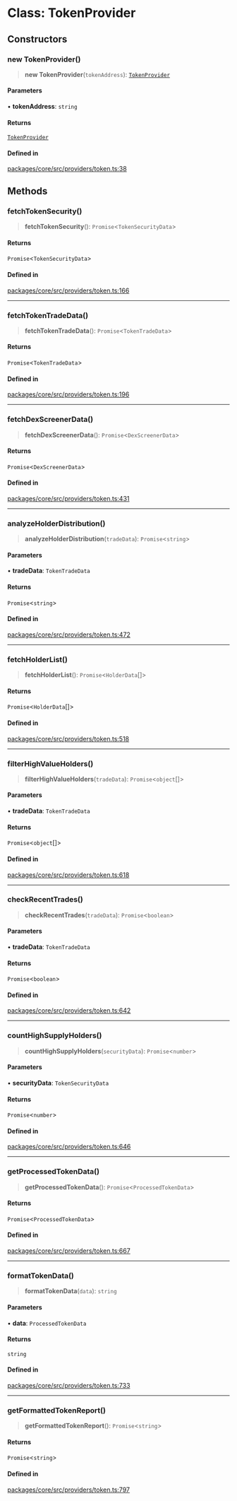 # Class: TokenProvider

## Constructors

### new TokenProvider()

> **new TokenProvider**(`tokenAddress`): [`TokenProvider`](TokenProvider.md)

#### Parameters

• **tokenAddress**: `string`

#### Returns

[`TokenProvider`](TokenProvider.md)

#### Defined in

[packages/core/src/providers/token.ts:38](https://github.com/ai16z/eliza/blob/main/packages/core/src/providers/token.ts#L38)

## Methods

### fetchTokenSecurity()

> **fetchTokenSecurity**(): `Promise`\<`TokenSecurityData`\>

#### Returns

`Promise`\<`TokenSecurityData`\>

#### Defined in

[packages/core/src/providers/token.ts:166](https://github.com/ai16z/eliza/blob/main/packages/core/src/providers/token.ts#L166)

***

### fetchTokenTradeData()

> **fetchTokenTradeData**(): `Promise`\<`TokenTradeData`\>

#### Returns

`Promise`\<`TokenTradeData`\>

#### Defined in

[packages/core/src/providers/token.ts:196](https://github.com/ai16z/eliza/blob/main/packages/core/src/providers/token.ts#L196)

***

### fetchDexScreenerData()

> **fetchDexScreenerData**(): `Promise`\<`DexScreenerData`\>

#### Returns

`Promise`\<`DexScreenerData`\>

#### Defined in

[packages/core/src/providers/token.ts:431](https://github.com/ai16z/eliza/blob/main/packages/core/src/providers/token.ts#L431)

***

### analyzeHolderDistribution()

> **analyzeHolderDistribution**(`tradeData`): `Promise`\<`string`\>

#### Parameters

• **tradeData**: `TokenTradeData`

#### Returns

`Promise`\<`string`\>

#### Defined in

[packages/core/src/providers/token.ts:472](https://github.com/ai16z/eliza/blob/main/packages/core/src/providers/token.ts#L472)

***

### fetchHolderList()

> **fetchHolderList**(): `Promise`\<`HolderData`[]\>

#### Returns

`Promise`\<`HolderData`[]\>

#### Defined in

[packages/core/src/providers/token.ts:518](https://github.com/ai16z/eliza/blob/main/packages/core/src/providers/token.ts#L518)

***

### filterHighValueHolders()

> **filterHighValueHolders**(`tradeData`): `Promise`\<`object`[]\>

#### Parameters

• **tradeData**: `TokenTradeData`

#### Returns

`Promise`\<`object`[]\>

#### Defined in

[packages/core/src/providers/token.ts:618](https://github.com/ai16z/eliza/blob/main/packages/core/src/providers/token.ts#L618)

***

### checkRecentTrades()

> **checkRecentTrades**(`tradeData`): `Promise`\<`boolean`\>

#### Parameters

• **tradeData**: `TokenTradeData`

#### Returns

`Promise`\<`boolean`\>

#### Defined in

[packages/core/src/providers/token.ts:642](https://github.com/ai16z/eliza/blob/main/packages/core/src/providers/token.ts#L642)

***

### countHighSupplyHolders()

> **countHighSupplyHolders**(`securityData`): `Promise`\<`number`\>

#### Parameters

• **securityData**: `TokenSecurityData`

#### Returns

`Promise`\<`number`\>

#### Defined in

[packages/core/src/providers/token.ts:646](https://github.com/ai16z/eliza/blob/main/packages/core/src/providers/token.ts#L646)

***

### getProcessedTokenData()

> **getProcessedTokenData**(): `Promise`\<`ProcessedTokenData`\>

#### Returns

`Promise`\<`ProcessedTokenData`\>

#### Defined in

[packages/core/src/providers/token.ts:667](https://github.com/ai16z/eliza/blob/main/packages/core/src/providers/token.ts#L667)

***

### formatTokenData()

> **formatTokenData**(`data`): `string`

#### Parameters

• **data**: `ProcessedTokenData`

#### Returns

`string`

#### Defined in

[packages/core/src/providers/token.ts:733](https://github.com/ai16z/eliza/blob/main/packages/core/src/providers/token.ts#L733)

***

### getFormattedTokenReport()

> **getFormattedTokenReport**(): `Promise`\<`string`\>

#### Returns

`Promise`\<`string`\>

#### Defined in

[packages/core/src/providers/token.ts:797](https://github.com/ai16z/eliza/blob/main/packages/core/src/providers/token.ts#L797)
